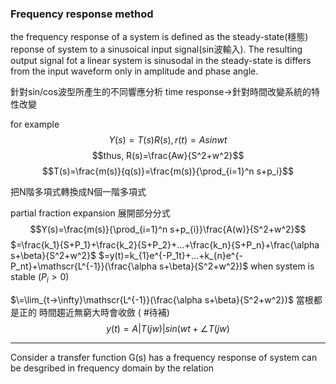 ### Frequency response method

the frequency response of a system is defined as the steady-state(穩態) reponse of system to a sinusoical input signal(sin波輸入). The resulting output signal fot a linear system is sinusodal in the steady-state is differs from the input waveform only in amplitude and phase angle.

針對sin/cos波型所產生的不同響應分析
time response->針對時間改變系統的特性改變

for example
$$Y(s)=T(s)R(s),r(t)=Asinwt$$
$$thus, R(s)=\frac{Aw}{S^2+w^2}$$
$$T(s)=\frac{m(s)}{q(s)}=\frac{m(s)}{\prod_{i=1}^n s+p_i}$$

把N階多項式轉換成N個一階多項式

partial fraction expansion 展開部分分式
$$Y(s)=\frac{m(s)}{\prod_{i=1}^n s+p_{i}}\frac{A(w)}{S^2+w^2}$$
$=\frac{k_1}{S+P_1}+\frac{k_2}{S+P_2}+...+\frac{k_n}{S+P_n}+\frac{\alpha s+\beta}{S^2+w^2}$
$=y(t)=k_{1}e^{-P_1t}+...+k_{n}e^{-P_nt}+\mathscr{L^{-1}}(\frac{\alpha s+\beta}{S^2+w^2})$
when system is stable ($P_i>0$)

$\=\lim_{t->\infty}\mathscr{L^{-1}}(\frac{\alpha s+\beta}{S^2+w^2})$
當根都是正的 時間趨近無窮大時會收斂
( #待補)
$$y(t)=A|T(jw)|sin(wt+\angle {T(jw)}$$

---
Consider a transfer function G(s) has a frequency response of system can be desgribed in frequency domain by the relation 